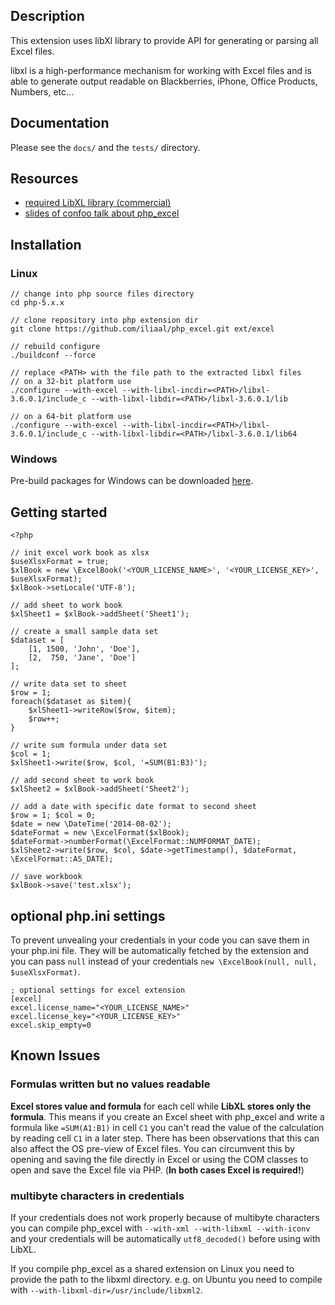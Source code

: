 ## Description

This extension uses libXl library to provide API for generating or parsing
all Excel files.

libxl is a high-performance mechanism for working with Excel files and is
able to generate output readable on Blackberries, iPhone, Office Products, 
Numbers, etc...

## Documentation

Please see the ```docs/``` and the ```tests/``` directory.

## Resources

* [required LibXL library (commercial)](http://www.libxl.com/)
* [slides of confoo talk about php_excel](http://ilia.ws/files/confoo_phpexcel.pdf)

## Installation

### Linux

    // change into php source files directory
    cd php-5.x.x
    
    // clone repository into php extension dir
    git clone https://github.com/iliaal/php_excel.git ext/excel
    
    // rebuild configure
    ./buildconf --force
    
    // replace <PATH> with the file path to the extracted libxl files
    // on a 32-bit platform use
    ./configure --with-excel --with-libxl-incdir=<PATH>/libxl-3.6.0.1/include_c --with-libxl-libdir=<PATH>/libxl-3.6.0.1/lib
    
    // on a 64-bit platform use
    ./configure --with-excel --with-libxl-incdir=<PATH>/libxl-3.6.0.1/include_c --with-libxl-libdir=<PATH>/libxl-3.6.0.1/lib64

### Windows

Pre-build packages for Windows can be downloaded [here](http://windows.php.net/downloads/pecl/snaps/excel).

## Getting started

    <?php
        
    // init excel work book as xlsx
    $useXlsxFormat = true;
    $xlBook = new \ExcelBook('<YOUR_LICENSE_NAME>', '<YOUR_LICENSE_KEY>', $useXlsxFormat);
    $xlBook->setLocale('UTF-8');

    // add sheet to work book
    $xlSheet1 = $xlBook->addSheet('Sheet1');

    // create a small sample data set
    $dataset = [
        [1, 1500, 'John', 'Doe'],
        [2,  750, 'Jane', 'Doe']
    ];

    // write data set to sheet
    $row = 1;
    foreach($dataset as $item){
        $xlSheet1->writeRow($row, $item);
        $row++;
    }

    // write sum formula under data set
    $col = 1;
    $xlSheet1->write($row, $col, '=SUM(B1:B3)');

    // add second sheet to work book
    $xlSheet2 = $xlBook->addSheet('Sheet2');

    // add a date with specific date format to second sheet
    $row = 1; $col = 0;
    $date = new \DateTime('2014-08-02');
    $dateFormat = new \ExcelFormat($xlBook);
    $dateFormat->numberFormat(\ExcelFormat::NUMFORMAT_DATE);
    $xlSheet2->write($row, $col, $date->getTimestamp(), $dateFormat, \ExcelFormat::AS_DATE);

    // save workbook
    $xlBook->save('test.xlsx');

## optional php.ini settings

To prevent unvealing your credentials in your code you can save them in your php.ini file.
They will be automatically fetched by the extension and you can pass ```null``` instead of
your credentials ```new \ExcelBook(null, null, $useXlsxFormat)```.

    ; optional settings for excel extension
    [excel]
    excel.license_name="<YOUR_LICENSE_NAME>"
    excel.license_key="<YOUR_LICENSE_KEY>"
    excel.skip_empty=0

## Known Issues

### Formulas written but no values readable

**Excel stores value and formula** for each cell while **LibXL stores only the formula**. This means
if you create an Excel sheet with php_excel and write a formula like ```=SUM(A1:B1)``` in cell ```C1``` you can't
read the value of the calculation by reading cell ```C1``` in a later step. There has been observations that
this can also affect the OS pre-view of Excel files. You can circumvent this by opening and saving the file directly
in Excel or using the COM classes to open and save the Excel file via PHP. (**In both cases Excel is required!**)

### multibyte characters in credentials

If your credentials does not work properly because of multibyte characters you can compile php_excel with
```--with-xml --with-libxml --with-iconv``` and your credentials will be automatically ```utf8_decoded()```
before using with LibXL.

If you compile php_excel as a shared extension on Linux you need to provide the path to the libxml directory.
e.g. on Ubuntu you need to compile with ```--with-libxml-dir=/usr/include/libxml2```.